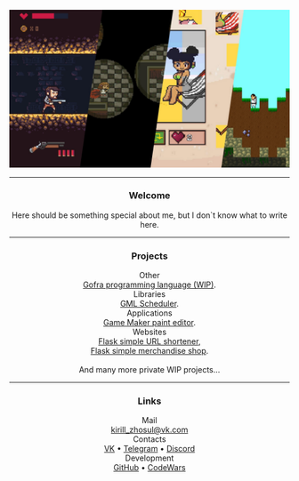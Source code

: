 <p align="center">
  <img src="https://raw.githubusercontent.com/kirillzhosul/kirillzhosul/main/img/banner.jpg">
</p>
<hr>

<h3 align="center">Welcome</h3>
<p align="center">
  Here should be something special about me, but I don`t know what to write here.
</p>

<hr>

<h3 align="center">Projects</h3>
<p align="center">
  <span>Other</span><br>
  <a href="https://gofra-lang.github.io">Gofra programming language (WIP)</a>.<br>
  <span>Libraries</span><br>
  <a href="https://kirillzhosul.github.io/gamemaker-scheduler">GML Scheduler</a>.<br>
  <span>Applications</span><br>
  <a href="https://kirillzhosul.github.io/gamemaker-paint-editor">Game Maker paint editor</a>.<br>
  <span>Websites</span><br>
  <a href="https://github.com/kirillzhosul/web-url-shortener/">Flask simple URL shortener</a>,<br>
  <a href="https://github.com/kirillzhosul/web-merchandise-shop">Flask simple merchandise shop</a>.<br>
  <br>
  And many more private WIP projects...
</p>


<hr>
<h3 align="center">Links</h3>
<p align="center">
  Mail<br>
  <a href="mailto: kirill_zhosul@vk.com">kirill_zhosul@vk.com</a><br>
  Contacts<br>
  <a href="https://vk.com/kirillzhosul">VK</a> •
  <a href="https://t.me/kirillzhosul">Telegram</a> •
  <a href="https://discordapp.com/users/636928558203273216/">Discord</a><br>
  Development<br>
  <a href="https://github.com/kirillzhosul">GitHub</a> •
  <a href="https://www.codewars.com/users/Kirill%20Zhosul">CodeWars</a>
</p>
